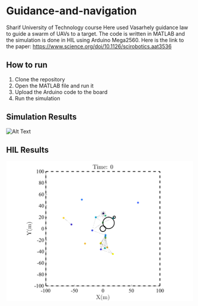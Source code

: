 # Guidance-and-navigation
Sharif University of Technology course
Here used Vasarhely guidance law to guide a swarm of UAVs to a target. The code is written in MATLAB and the simulation is done in HIL using Arduino Mega2560.
Here is the link to the paper: https://www.science.org/doi/10.1126/scirobotics.aat3536
<!-- add gif of work -->
## How to run
1. Clone the repository
2. Open the MATLAB file and run it
3. Upload the Arduino code to the board
4. Run the simulation
## Simulation Results <!-- add gif result of work -->
![Alt Text](Project/Figure/gif/created_gif.gif)
## HIL Results <!-- add gif result of work -->
![Alt Text](Project/Figure/HIL/created_gif.gif)